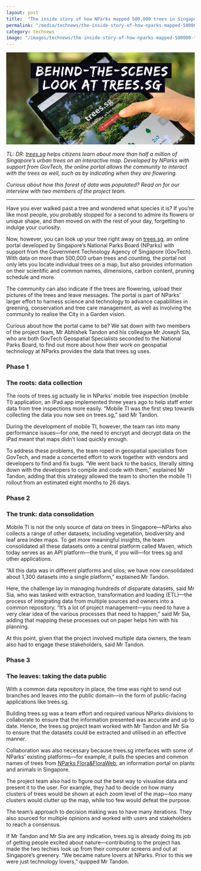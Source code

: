 ```yaml
---
layout: post
title:  "The inside story of how NParks mapped 500,000 trees in Singapore on trees.sg"
permalink: "/media/technews/the-inside-story-of-how-nparks-mapped-500000-trees-in-singapore-on-treessg"
category: technews
image: "/images/technews/the-inside-story-of-how-nparks-mapped-500000-trees-in-singapore-on-treessg-part-1.png"
---
```


![the inside story of how nparks mapped 500,000 trees in singapore on trees.sg](/images/technews/the-inside-story-of-how-nparks-mapped-500000-trees-in-singapore-on-treessg-part-1.png)

*TL: DR: [trees.sg](https://www.nparks.gov.sg/trees) helps citizens learn about more than half a million of Singapore’s urban trees on an interactive map. Developed by NParks with support from GovTech, the online portal allows the community to interact with the trees as well, such as by indicating when they are flowering.*

*Curious about how this forest of data was populated? Read on for our interview with two members of the project team.* 

---

Have you ever walked past a tree and wondered what species it is? If you’re like most people, you probably stopped for a second to admire its flowers or unique shape, and then moved on with the rest of your day, forgetting to indulge your curiosity.

Now, however, you can look up your tree right away on [trees.sg](https://www.nparks.gov.sg/trees), an online portal developed by Singapore’s National Parks Board (NParks) with support from the Government Technology Agency of Singapore (GovTech). With data on more than 500,000 urban trees and counting, the portal not only lets you locate individual trees on a map, but also provides information on their scientific and common names, dimensions, carbon content, pruning schedule and more. 

The community can also indicate if the trees are flowering, upload their pictures of the trees and leave messages. The portal is part of NParks’ larger effort to harness science and technology to advance capabilities in greening, conservation and tree care management, as well as involving the community to realise the City in a Garden vision.

Curious about how the portal came to be? We sat down with two members of the project team, Mr Abhishek Tandon and his colleague Mr Joseph Sia, who are both GovTech Geospatial Specialists seconded to the National Parks Board, to find out more about how their work on geospatial technology at NParks provides the data that trees.sg uses.

### **Phase 1**
### **The roots: data collection**
The roots of trees.sg actually lie in NParks’ mobile tree inspection (mobile TI) application, an iPad app implemented three years ago to help staff enter data from tree inspections more easily. “Mobile TI was the first step towards collecting the data you now see on trees.sg,” said Mr Tandon. 

During the development of mobile TI, however, the team ran into many performance issues—for one, the need to encrypt and decrypt data on the iPad meant that maps didn’t load quickly enough.

To address these problems, the team roped in geospatial specialists from GovTech, and made a concerted effort to work together with vendors and developers to find and fix bugs. “We went back to the basics, literally sitting down with the developers to compile and code with them,” explained Mr Tandon, adding that this strategy allowed the team to shorten the mobile TI rollout from an estimated eight months to 26 days.
  
### **Phase 2**
### **The trunk: data consolidation**
Mobile TI is not the only source of data on trees in Singapore—NParks also collects a range of other datasets, including vegetation, biodiversity and leaf area index maps. To get more meaningful insights, the team consolidated all these datasets onto a central platform called Maven, which today serves as an API platform—the trunk, if you will—for trees.sg and other applications. 

“All this data was in different platforms and silos; we have now consolidated about 1,300 datasets into a single platform,” explained Mr Tandon. 

Here, the challenge lay in managing hundreds of disparate datasets, said Mr Sia, who was tasked with extraction, transformation and loading (ETL)—the process of integrating data from multiple sources and owners into a common repository. “It’s a lot of project management—you need to have a very clear idea of the various processes that need to happen,” said Mr Sia, adding that mapping these processes out on paper helps him with his planning.

At this point, given that the project involved multiple data owners, the team also had to engage these stakeholders, said Mr Tandon. 
 
### **Phase 3** 
### **The leaves: taking the data public**
With a common data repository in place, the time was right to send out branches and leaves into the public domain—in the form of public-facing applications like trees.sg. 

Building trees.sg was a team effort and required various NParks divisions to collaborate to ensure that the information presented was accurate and up to date. Hence, the trees.sg project team worked with Mr Tandon and Mr Sia to ensure that the datasets could be extracted and utilised in an effective manner. 

Collaboration was also necessary because trees.sg interfaces with some of NParks’ existing platforms—for example, it pulls the species and common names of trees from [NParks Flora&FloraWeb](https://florafaunaweb.nparks.gov.sg/Home.aspx), an information portal on plants and animals in Singapore. 

The project team also had to figure out the best way to visualise data and present it to the user. For example, they had to decide on how many clusters of trees would be shown at each zoom level of the map—too many clusters would clutter up the map, while too few would defeat the purpose. 

The team’s approach to decision making was to have many iterations. They also sourced for multiple opinions and worked with users and stakeholders to reach a consensus. 

If Mr Tandon and Mr Sia are any indication, trees.sg is already doing its job of getting people excited about nature—contributing to the project has made the two techies look up from their computer screens and out at Singapore’s greenery. “We became nature lovers at NParks. Prior to this we were just technology lovers,” quipped Mr Tandon. 
 
